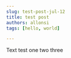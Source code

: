 ```yaml
---
slug: test-post-jul-12
title: test post
authors: allonsi
tags: [hello, world]

---
```


Text test one two three
